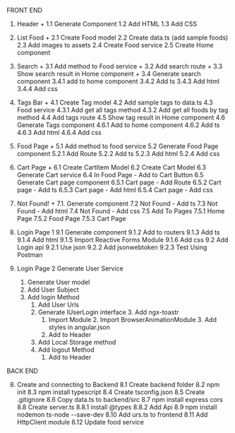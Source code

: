 FRONT END

1. Header +
   1.1 Generate Component
   1.2 Add HTML
   1.3 Add CSS
2. List Food +
   2.1 Create Food model
   2.2 Create data.ts (add sample foods)
   2.3 Add images to assets
   2.4 Create Food service
   2.5 Create Home component
3. Search +
   3.1 Add method to Food service +
   3.2 Add search route +
   3.3 Show search result in Home component +
   3.4 Generate search component
   3.4.1 add to home component
   3.4.2 Add ts
   3.4.3 Add html
   3.4.4 Add css
4. Tags Bar +
   4.1 Create Tag model
   4.2 Add sample tags to data.ts
   4.3 Food service
   4.3.1 Add get all tags method
   4.3.2 Add get all foods by tag method
   4.4 Add tags route
   4.5 Show tag result in Home component
   4.6 Generate Tags component
   4.6.1 Add to home component
   4.6.2 Add ts
   4.6.3 Add html
   4.6.4 Add css
5. Food Page +
   5.1 Add method to food service
   5.2 Generate Food Page component
   5.2.1 Add Route
   5.2.2 Add ts
   5.2.3 Add html
   5.2.4 Add css
6. Cart Page +
   6.1 Create CartItem Model
   6.2 Create Cart Model
   6.3 Generate Cart service
   6.4 In Food Page - Add to Cart Button
   6.5 Generate Cart page component
   6.5.1 Cart page - Add Route
   6.5.2 Cart page - Add ts
   6.5.3 Cart page - Add html
   6.5.4 Cart page - Add css
7. Not Found! +
   7.1. Generate component
   7.2 Not Found - Add ts
   7.3 Not Found - Add html
   7.4 Not Found - Add css
   7.5 Add To Pages
   7.5.1 Home Page
   7.5.2 Food Page
   7.5.3 Cart Page

8. Login Page 1
   9.1 Generate component
   9.1.2 Add to routers
   9.1.3 Add ts
   9.1.4 Add html
   9.1.5 Import Reactive Forms Module
   9.1.6 Add css
   9.2 Add Login api
   9.2.1 Use json
   9.2.2 Add jsonwebtoken
   9.2.3 Test Using Postman

9. Login Page 2 Generate User Service
   1. Generate User model
   2. Add User Subject
   3. Add login Method
      1. Add User Urls
      2. Generate IUserLogin interface 3. Add ngx-toastr
         1. Import Module 2. Import BrowserAnimationModule 3. Add styles in angular.json
         2. Add to Header
      3. Add Local Storage method
      4. Add logout Method
         1. Add to Header

BACK END

8. Create and connecting to Backend
   8.1 Create backend folder
   8.2 npm init
   8.3 npm install typescript
   8.4 Create tsconfig.json
   8.5 Create .gitignore
   8.6 Copy data.ts to backend/src
   8.7 npm install express cors
   8.8 Create server.ts
   8.8.1 install @types
   8.8.2 Add Api
   8.9 npm install nodemon ts-node --save-dev
   8.10 Add urs.ts to frontend
   8.11 Add HttpClient module
   8.12 Update food service
